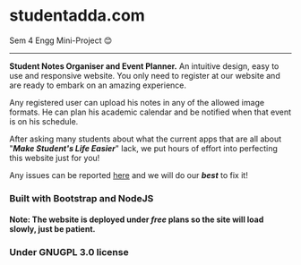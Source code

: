 # studentadda.com
Sem 4 Engg Mini-Project :blush:

---
**Student Notes Organiser and Event Planner.** An intuitive design, easy to use and responsive website. You only need to register at our website and are ready to embark on an amazing experience.

Any registered user can upload his notes in any of the allowed image formats. He can plan his academic calendar and be notified when that event is on his schedule.

After asking many students about what the current apps that are all about "*__Make Student's Life Easier__*" lack, we put hours of effort into perfecting this website just for you!

Any issues can be reported [here](https://github.com/Ashniu123/studentadda.com/issues) and we will do our *__best__* to fix it!

### Built with Bootstrap and NodeJS

#### Note: The website is deployed under *free* plans so the site will load slowly, just be patient.

### Under GNUGPL 3.0 license
